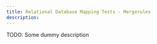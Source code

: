 ```yaml
---
title: Relational Database Mapping Tests - Mergerules
description:
---
```


TODO: Some dummy description